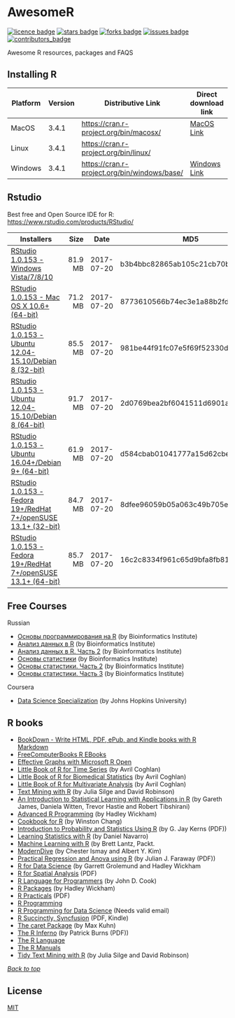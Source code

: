 # AwesomeR
<a name="header01"></a>
[![licence badge]][licence]
[![stars badge]][stars]
[![forks badge]][forks]
[![issues badge]][issues]
[![contributors_badge]][contributors]

[licence badge]:https:/img.shields.io/badge/license-MIT-blue.svg
[stars badge]:https:/img.shields.io/github/stars/ktaranov/AwesomeR.svg
[forks badge]:https:/img.shields.io/github/forks/ktaranov/AwesomeR.svg
[issues badge]:https:/img.shields.io/github/issues/ktaranov/AwesomeR.svg
[contributors_badge]:https:/img.shields.io/github/contributors/ktaranov/AwesomeR.svg

[licence]:https:/github.com/ktaranov/AwesomeR/blob/master/LICENSE
[stars]:https:/github.com/ktaranov/AwesomeR/stargazers
[forks]:https:/github.com/ktaranov/AwesomeR/network
[issues]:https:/github.com/ktaranov/AwesomeR/issues
[contributors]:https:/github.com/ktaranov/AwesomeR/graphs/contributors

Awesome R resources, packages and FAQS

## Installing R

| Platform | Version | Distributive Link                           | Direct download link | Size, Mb | SHA-1                                    |
|----------|---------|---------------------------------------------|----------------------|---------:|------------------------------------------|
| MacOS    | 3.4.1   | https://cran.r-project.org/bin/macosx/      | [MacOS Link]         | 61       | 4138852c052a2056ce648d886b9b47d8a514b762 |
| Linux    | 3.4.1   | https://cran.r-project.org/bin/linux/       |                      | 61       |                                          |
| Windows  | 3.4.1   | https://cran.r-project.org/bin/windows/base/| [Windows Link]       | 74       | 25527cd39a30b500e45cb65d967c45572ea183b6 |

[MacOS Link]:https://cran.r-project.org/bin/macosx/R-3.4.1.pkg
[Windows Link]:https://cran.r-project.org/bin/windows/base/R-3.4.1-win.exe


## Rstudio
Best free and Open Source IDE for R: https://www.rstudio.com/products/RStudio/

| Installers                                                       | Size    | Date       | MD5                              |
|------------------------------------------------------------------|--------:|------------|----------------------------------|
| [RStudio 1.0.153 - Windows Vista/7/8/10]                         | 81.9 MB | 2017-07-20 | b3b4bbc82865ab105c21cb70b17271b3 |
| [RStudio 1.0.153 - Mac OS X 10.6+ (64-bit)]                      | 71.2 MB | 2017-07-20 | 8773610566b74ec3e1a88b2fdb10c8b5 |
| [RStudio 1.0.153 - Ubuntu 12.04-15.10/Debian 8 (32-bit)]         | 85.5 MB | 2017-07-20 | 981be44f91fc07e5f69f52330da32659 |
| [RStudio 1.0.153 - Ubuntu 12.04-15.10/Debian 8 (64-bit)]         | 91.7 MB | 2017-07-20 | 2d0769bea2bf6041511d6901a1cf69c3 |
| [RStudio 1.0.153 - Ubuntu 16.04+/Debian 9+ (64-bit)]             | 61.9 MB | 2017-07-20 | d584cbab01041777a15d62cbef69a976 |
| [RStudio 1.0.153 - Fedora 19+/RedHat 7+/openSUSE 13.1+ (32-bit)] | 84.7 MB | 2017-07-20 | 8dfee96059b05a063c49b705eca0ceb4 |
| [RStudio 1.0.153 - Fedora 19+/RedHat 7+/openSUSE 13.1+ (64-bit)] | 85.7 MB | 2017-07-20 | 16c2c8334f961c65d9bfa8fb813ad7e7 |

[RStudio 1.0.153 - Windows Vista/7/8/10]:https://download1.rstudio.org/RStudio-1.0.153.exe
[RStudio 1.0.153 - Mac OS X 10.6+ (64-bit)]:https://download1.rstudio.org/RStudio-1.0.153.dmg
[RStudio 1.0.153 - Ubuntu 12.04-15.10/Debian 8 (32-bit)]:https://download1.rstudio.org/rstudio-1.0.153-i386.deb
[RStudio 1.0.153 - Ubuntu 12.04-15.10/Debian 8 (64-bit)]:https://download1.rstudio.org/rstudio-1.0.153-amd64.deb
[RStudio 1.0.153 - Ubuntu 16.04+/Debian 9+ (64-bit)]:https://download1.rstudio.org/rstudio-xenial-1.0.153-amd64.deb
[RStudio 1.0.153 - Fedora 19+/RedHat 7+/openSUSE 13.1+ (32-bit)]:https://download1.rstudio.org/rstudio-1.0.153-i686.rpm
[RStudio 1.0.153 - Fedora 19+/RedHat 7+/openSUSE 13.1+ (64-bit)]:https://download1.rstudio.org/rstudio-1.0.153-x86_64.rpm


## Free Courses
Russian
 - [Основы программирования на R](https://stepik.org/course/Основы-программирования-на-R-497) (by Bioinformatics Institute)
 - [Анализ данных в R](https://stepik.org/course/Анализ-данных-в-R-129) (by Bioinformatics Institute)
 - [Анализ данных в R. Часть 2](https://stepik.org/course/Анализ-данных-в-R-Часть-2-724) (by Bioinformatics Institute)
 - [Основы статистики](https://stepik.org/course/Основы-статистики-76/) (by Bioinformatics Institute)
 - [Основы статистики. Часть 2](https://stepik.org/course/Основы-статистики-Часть-2-524) (by Bioinformatics Institute)
 - [Основы статистики. Часть 3](https://stepik.org/course/Основы-статистики-Часть-3-2152/) (by Bioinformatics Institute)

Coursera
 - [Data Science Specialization](https://www.coursera.org/specializations/jhu-data-science) (by Johns Hopkins University)


## R books
 - [BookDown - Write HTML, PDF, ePub, and Kindle books with R Markdown](https://bookdown.org)
 - [FreeComputerBooks R EBooks](http://freecomputerbooks.com/langRBooks.html)
 - [Effective Graphs with Microsoft R Open](http://blog.revolutionanalytics.com/2016/05/e-book-effective-graphs.html)
 - [Little Book of R for Time Series](http://a-little-book-of-r-for-time-series.readthedocs.io/en/latest/index.html) (by Avril Coghlan)
 - [Little Book of R for Biomedical Statistics](http://a-little-book-of-r-for-biomedical-statistics.readthedocs.io/en/latest/index.html) (by Avril Coghlan)
 - [Little Book of R for Multivariate Analysis](http://little-book-of-r-for-multivariate-analysis.readthedocs.io/en/latest/index.html) (by Avril Coghlan)
 - [Text Mining with R](http://tidytextmining.com/) (by Julia Silge and David Robinson)
 - [An Introduction to Statistical Learning with Applications in R](http://www-bcf.usc.edu/~gareth/ISL/) (by Gareth James, Daniela Witten, Trevor Hastie and Robert Tibshirani)
 - [Advanced R Programming](http://adv-r.had.co.nz) (by Hadley Wickham)
 - [Cookbook for R](http://www.cookbook-r.com) (by Winston Chang)
 - [Introduction to Probability and Statistics Using R](http://cran.r-project.org/web/packages/IPSUR/vignettes/IPSUR.pdf) (by G. Jay Kerns (PDF))
 - [Learning Statistics with R](http://health.adelaide.edu.au/psychology/ccs/teaching/lsr) (by Daniel Navarro)
 - [Machine Learning with R](https://www.packtpub.com/packyt/free-ebook/r-machine-learning) (by Brett Lantz, Packt.
 - [ModernDive](https://ismayc.github.io/moderndiver-book/) (by Chester Ismay and Albert Y. Kim)
 - [Practical Regression and Anova using R](http://cran.r-project.org/doc/contrib/Faraway-PRA.pdf) (by Julian J. Faraway (PDF))
 - [R for Data Science](http://r4ds.had.co.nz) (by Garrett Grolemund and Hadley Wickham
 - [R for Spatial Analysis](http://www.columbia.edu/~cjd11/charles_dimaggio/DIRE/resources/spatialEpiBook.pdf) (PDF)
 - [R Language for Programmers](http://www.johndcook.com/blog/r_language_for_programmers) (by John D. Cook)
 - [R Packages](http://r-pkgs.had.co.nz) (by Hadley Wickham)
 - [R Practicals](http://www.columbia.edu/~cjd11/charles_dimaggio/DIRE/resources/R/practicalsBookNoAns.pdf) (PDF)
 - [R Programming](https://en.wikibooks.org/wiki/R_Programming)
 - [R Programming for Data Science](https://leanpub.com/rprogramming) (Needs valid email)
 - [R Succinctly, Syncfusion](https://www.syncfusion.com/resources/techportal/ebooks/rsuccinctly) (PDF, Kindle)
 - [The caret Package](http://topepo.github.io/caret/index.html) (by Max Kuhn)
 - [The R Inferno](http://www.burns-stat.com/pages/Tutor/R_inferno.pdf) (by Patrick Burns (PDF))
 - [The R Language](http://stat.ethz.ch/R-manual/R-patched/doc/html)
 - [The R Manuals](http://cran.r-project.org/manuals.html)
 - [Tidy Text Mining with R](http://tidytextmining.com) (by Julia Silge and David Robinson)

[*Back to top*](#header01)

## License
[MIT](/License)
